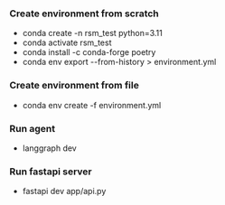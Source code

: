 ### Create environment from scratch
- conda create -n rsm_test python=3.11
- conda activate rsm_test
- conda install -c conda-forge poetry
- conda env export --from-history > environment.yml

### Create environment from file
- conda env create -f environment.yml

### Run agent
- langgraph dev

### Run fastapi server
- fastapi dev app/api.py
